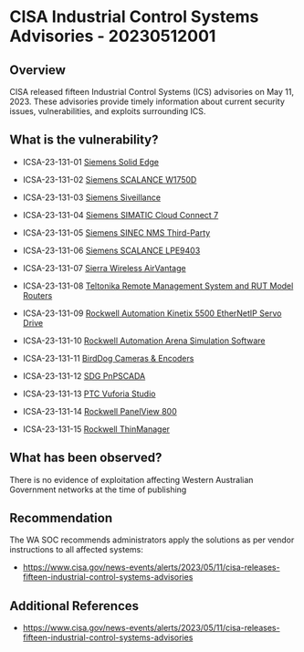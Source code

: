 # CISA Industrial Control Systems Advisories - 20230512001

## Overview

CISA released fifteen Industrial Control Systems (ICS) advisories on May 11, 2023. These advisories provide timely information about current security issues, vulnerabilities, and exploits surrounding ICS.

## What is the vulnerability?

- ICSA-23-131-01 [Siemens Solid Edge](https://www.cisa.gov/news-events/ics-advisories/icsa-23-131-01)

- ICSA-23-131-02 [Siemens SCALANCE W1750D](https://www.cisa.gov/news-events/ics-advisories/icsa-23-131-02)

- ICSA-23-131-03 [Siemens Siveillance](https://www.cisa.gov/news-events/ics-advisories/icsa-23-131-03)

- ICSA-23-131-04 [Siemens SIMATIC Cloud Connect 7](https://www.cisa.gov/news-events/ics-advisories/icsa-23-131-04)

- ICSA-23-131-05 [Siemens SINEC NMS Third-Party](https://www.cisa.gov/news-events/ics-advisories/icsa-23-131-05)

- ICSA-23-131-06 [Siemens SCALANCE LPE9403](https://www.cisa.gov/news-events/ics-advisories/icsa-23-131-06)

- ICSA-23-131-07 [Sierra Wireless AirVantage](https://www.cisa.gov/news-events/ics-advisories/icsa-23-131-07)

- ICSA-23-131-08 [Teltonika Remote Management System and RUT Model Routers](https://www.cisa.gov/news-events/ics-advisories/icsa-23-131-08)

- ICSA-23-131-09 [Rockwell Automation Kinetix 5500 EtherNetIP Servo Drive](https://www.cisa.gov/news-events/ics-advisories/icsa-23-131-09)

- ICSA-23-131-10 [Rockwell Automation Arena Simulation Software](https://www.cisa.gov/news-events/ics-advisories/icsa-23-131-10)

- ICSA-23-131-11 [BirdDog Cameras & Encoders](https://www.cisa.gov/news-events/ics-advisories/icsa-23-131-11)

- ICSA-23-131-12 [SDG PnPSCADA](https://www.cisa.gov/news-events/ics-advisories/icsa-23-131-12)

- ICSA-23-131-13 [PTC Vuforia Studio](https://www.cisa.gov/news-events/ics-advisories/icsa-23-131-13)

- ICSA-23-131-14 [Rockwell PanelView 800](https://www.cisa.gov/news-events/ics-advisories/icsa-23-131-14)

- ICSA-23-131-15 [Rockwell ThinManager](https://www.cisa.gov/news-events/ics-advisories/icsa-23-131-15)

## What has been observed?

There is no evidence of exploitation affecting Western Australian Government networks at the time of publishing

## Recommendation

The WA SOC recommends administrators apply the solutions as per vendor instructions to all affected systems:

- <https://www.cisa.gov/news-events/alerts/2023/05/11/cisa-releases-fifteen-industrial-control-systems-advisories>

## Additional References

- <https://www.cisa.gov/news-events/alerts/2023/05/11/cisa-releases-fifteen-industrial-control-systems-advisories>

